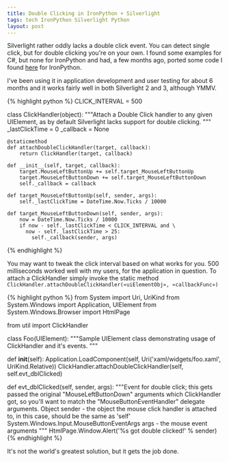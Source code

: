 ```yaml
---
title: Double Clicking in IronPython + Silverlight
tags: tech IronPython Silverlight Python
layout: post
---
```

Silverlight rather oddly lacks a double click event.  You can detect single click, but for double clicking you're on your own.  I found some examples for C#, but none for IronPython and had, a few months ago, ported some code I found [here](http://shemesh.wordpress.com/2009/03/05/silverlight-attach-a-double-click-to-any-object/) for IronPython.

I've been using it in application development and user testing for about 6 months and it works fairly well in both Silverlight 2 and 3, although YMMV.
 
{% highlight python %} 
CLICK_INTERVAL = 500
 
class ClickHandler(object):
    """Attach a Double Click handler to any given UIElement,
    as by default Silverlight lacks support for double clicking.
    """
    _lastClickTime = 0
    _callback = None
 
    @staticmethod
    def attachDoubleClickHandler(target, callback):
        return ClickHandler(target, callback)
 
    def __init__(self, target, callback):
        target.MouseLeftButtonUp += self.target_MouseLeftButtonUp
        target.MouseLeftButtonDown += self.target_MouseLeftButtonDown
        self._callback = callback
 
    def target_MouseLeftButtonUp(self, sender, args):
        self._lastClickTime = DateTime.Now.Ticks / 10000
 
    def target_MouseLeftButtonDown(self, sender, args):
        now = DateTime.Now.Ticks / 10000
        if now - self._lastClickTime < CLICK_INTERVAL and \
          now - self._lastClickTime > 25:
            self._callback(sender, args)
{% endhighlight %}
 
You may want to tweak the click interval based on what works for you.  500 milliseconds worked well with my users, for the application in question. To attach a ClickHandler simply invoke the static method `ClickHandler.attachDoubleClickHandler(«uiElementObj», «callbackFunc»)`

{% highlight python %}
from System import Uri, UriKind
from System.Windows import Application, UIElement
from System.Windows.Browser import HtmlPage
 
from util import ClickHandler
 
 
class Foo(UIElement):
  """Sample UIElement class demonstrating usage of 
  ClickHandler and it's events.
  """
 
  def __init__(self):
    Application.LoadComponent(self, Uri('xaml/widgets/foo.xaml',
            UriKind.Relative))
    ClickHandler.attachDoubleClickHandler(self, self.evt_dblClicked)
 
  def evt_dblClicked(self, sender, args):
    """Event for double click; this gets passed
    the original "MouseLeftButtonDown" arguments 
    which ClickHandler got, so you'll want to match
    the "MouseButtonEventHandler" delegate arguments.
    Object sender - the object the mouse click handler is attached to,
            in this case, should be the same as 'self'
    System.Windows.Input.MouseButtonEventArgs args - the mouse event arguments
    """
    HtmlPage.Window.Alert('%s got double clicked!' % sender)
{% endhighlight %}
 
It's not the world's greatest solution, but it gets the job done.

